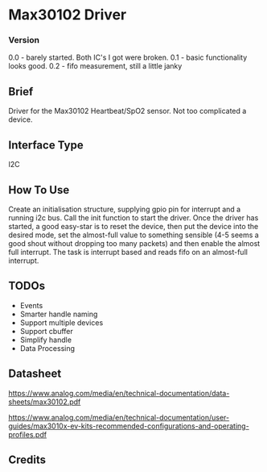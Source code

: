 # Max30102 Driver


### Version
0.0 - barely started. Both IC's I got were broken.
0.1 - basic functionality looks good.
0.2 - fifo measurement, still a little janky

## Brief

Driver for the Max30102 Heartbeat/SpO2 sensor. Not too complicated a device.

## Interface Type

I2C

## How To Use

Create an initialisation structure, supplying gpio pin for interrupt and a running i2c bus. Call the init function to start the driver. Once the driver has started, a good easy-star is to reset the device, then put the device into the desired mode, set the almost-full value to something sensible (4-5 seems a good shout without dropping too many packets) and then enable the almost full interrupt. The task is interrupt based and reads fifo on an almost-full interrupt.

## TODOs

- Events
- Smarter handle naming
- Support multiple devices
- Support cbuffer
- Simplify handle
- Data Processing

## Datasheet

https://www.analog.com/media/en/technical-documentation/data-sheets/max30102.pdf

https://www.analog.com/media/en/technical-documentation/user-guides/max3010x-ev-kits-recommended-configurations-and-operating-profiles.pdf

## Credits

